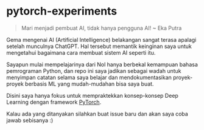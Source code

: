 # pytorch-experiments

> Mari menjadi pembuat AI, tidak hanya pengguna AI! ~ Eka Putra

Gema mengenai AI (Artificial Intelligence) belakangan sangat terasa apalagi setelah munculnya ChatGPT. Hal tersebut memantik keinginan saya untuk mengetahui bagaimana cara membuat sistem AI seperti itu.

Sayapun mulai mempelajarinya dari Nol hanya berbekal kemampuan bahasa pemrograman Python, dan repo ini saya jadikan sebagai wadah untuk menyimpan catatan selama saya belajar dan mendokumentasikan proyek-proyek berbasis ML yang mudah-mudahan bisa saya buat.

Disini saya hanya fokus untuk mempraktekkan konsep-konsep Deep Learning dengan framework [PyTorch](https://pytorch.org/).

Kalau ada yang ditanyakan silahkan buat issue baru dan akan saya coba jawab sebisanya :)
